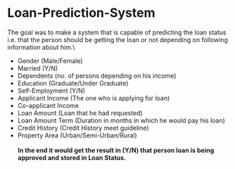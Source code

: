 # Loan-Prediction-System
The goal was to make a system that is capable of predicting the loan status i.e. that the person should be getting the loan or not
depending on following information about him.\
  - Gender (Male/Female)
  - Married (Y/N)
  - Dependents (no. of persons depending on his income)
  - Education (Graduate/Under Graduate)
  - Self-Employment (Y/N)
  - Applicant Income (The one who is applying for loan)
  - Co-applicant Income
  - Loan Amount (Loan that he had requested)
  - Loan Amount Term (Duration in months in which he would pay his loan)
  - Credit History (Credit History meet guideline)
  - Property Area (Urban/Semi-Urban/Rural)\
 \
**In the end it would get the result in (Y/N) that person loan is being approved and stored in Loan Status.**

